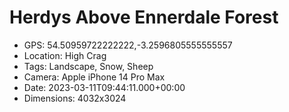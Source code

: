 # Herdys Above Ennerdale Forest

- GPS: 54.50959722222222,-3.2596805555555557
- Location: High Crag
- Tags: Landscape, Snow, Sheep
- Camera: Apple iPhone 14 Pro Max
- Date: 2023-03-11T09:44:11.000+00:00
- Dimensions: 4032x3024
